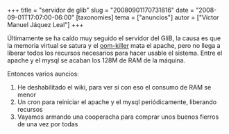 +++
title = "servidor de glib"
slug = "20080901170731816"
date = "2008-09-01T17:07:00-06:00"
[taxonomies]
tema = ["anuncios"]
autor = ["Víctor Manuel Jáquez Leal"]
+++

Últimamente se ha caído muy seguido el servidor del GliB, la causa es
que la memoria virtual se satura y el
[oom-killer](http://linux-mm.org/OOM_Killer) mata el apache, pero no
llega a liberar todos los recursos necesarios para hacer usable el
sistema. Entre el apache y el mysql se acaban los 128M de RAM de la
máquina.

Entonces varios auncios:

1.  He deshabilitado el wiki, para ver si con eso el consumo de RAM se
    menor
2.  Un cron para reiniciar el apache y el mysql periódicamente,
    liberando recursos
3.  Vayamos armando una cooperacha para comprar unos buenos fierros de
    una vez por todas

